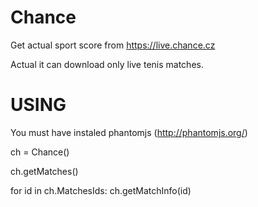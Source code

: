 Chance
======

Get actual sport score from https://live.chance.cz

Actual it can download only live tenis matches.


USING
======

You must have instaled phantomjs (http://phantomjs.org/)

ch = Chance()

ch.getMatches()


for id in ch.MatchesIds:
  ch.getMatchInfo(id)
